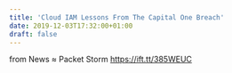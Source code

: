 ```yaml
---
title: 'Cloud IAM Lessons From The Capital One Breach'
date: 2019-12-03T17:32:00+01:00
draft: false
---
```


  
  
from News ≈ Packet Storm https://ift.tt/385WEUC